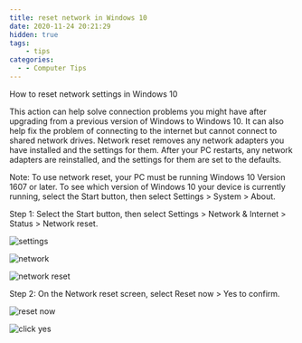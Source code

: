 ```yaml
---
title: reset network in Windows 10
date: 2020-11-24 20:21:29
hidden: true
tags:
    - tips
categories:
  - - Computer Tips
---
```


How to reset network settings in Windows 10

This action can help solve connection problems you might have after upgrading from a previous version of Windows to Windows 10. It can also help fix the problem of connecting to the internet but cannot connect to shared network drives. Network reset removes any network adapters you have installed and the settings for them. After your PC restarts, any network adapters are reinstalled, and the settings for them are set to the defaults.

<!-- more -->

Note: To use network reset, your PC must be running Windows 10 Version 1607 or later. To see which version of Windows 10 your device is currently running, select the Start button, then select Settings > System > About.

Step 1: Select the Start button, then select Settings > Network & Internet  > Status > Network reset.

![settings](https://i.imgur.com/pXxS6LV.png)

![network](https://i.imgur.com/ZbynjXw.png)

![network reset](https://i.imgur.com/g6MlUpI.png)

Step 2: On the Network reset screen, select Reset now > Yes to confirm.

![reset now](https://i.imgur.com/g090t8h.png)

![click yes](https://i.imgur.com/CI6pTAM.png)